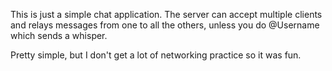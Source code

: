 This is just a simple chat application. The server can accept multiple clients and relays messages from one to all the others, unless you do @Username which sends a whisper.

Pretty simple, but I don't get a lot of networking practice so it was fun.

